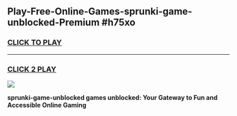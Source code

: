 
## Play-Free-Online-Games-sprunki-game-unblocked-Premium #h75xo
<h3>
<a href="https://premium.freeplayer.one?title=sprunki-game-unblocked&ref=8M">CLICK TO PLAY</a></h3>
<hr>

<h3>
<a href="https://premium.freeplayer.one?title=sprunki-game-unblocked&ref=8M">CLICK 2 PLAY</a>
  
</h3>

<a href="https://premium.freeplayer.one?title=sprunki-game-unblocked&ref=8M"><img src="https://clearcache.store/games.png"></a>


**sprunki-game-unblocked games unblocked: Your Gateway to Fun and Accessible Online Gaming**
